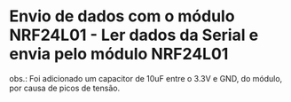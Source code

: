 # Envio de dados com o módulo NRF24L01 - Ler dados da Serial e envia pelo módulo NRF24L01
obs.: Foi adicionado um capacitor de 10uF entre o 3.3V e GND, do módulo, por causa de picos de tensão.
